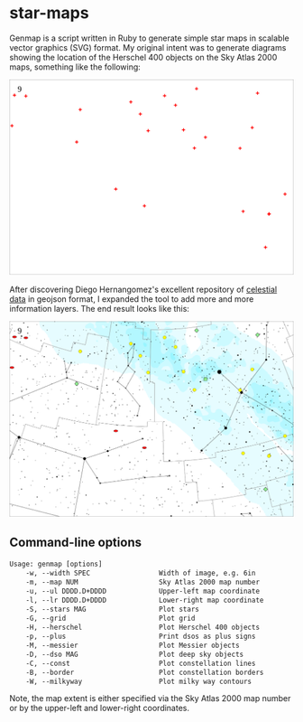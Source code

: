 # star-maps

Genmap is a script written in Ruby to generate simple star maps in
scalable vector graphics (SVG) format.  My original intent was to
generate diagrams showing the location of the Herschel 400 objects on
the Sky Atlas 2000 maps, something like the following:

<img src="images/h400_9.svg">

After discovering Diego Hernangomez's excellent repository of
[celestial data](https://dieghernan.github.io/celestial_data/data) in
geojson format, I expanded the tool to add more and more information
layers.  The end result looks like this:

<img src="images/map9.svg">

## Command-line options

```
Usage: genmap [options]
    -w, --width SPEC                 Width of image, e.g. 6in
    -m, --map NUM                    Sky Atlas 2000 map number
    -u, --ul DDDD.D+DDDD             Upper-left map coordinate
    -l, --lr DDDD.D+DDDD             Lower-right map coordinate
    -S, --stars MAG                  Plot stars
    -G, --grid                       Plot grid
    -H, --herschel                   Plot Herschel 400 objects
    -p, --plus                       Print dsos as plus signs
    -M, --messier                    Plot Messier objects
    -D, --dso MAG                    Plot deep sky objects
    -C, --const                      Plot constellation lines
    -B, --border                     Plot constellation borders
    -W, --milkyway                   Plot milky way contours
```

Note, the map extent is either specified via the Sky Atlas 2000 map number or
by the upper-left and lower-right coordinates.
